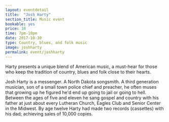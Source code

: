 ```yaml
---
layout: eventdetail
title:  "Josh Harty"
section_title: Music event
bookable: yes
price: 10
time: 7pm-10pm
date: 2017-10-30
type: Country, blues, and folk music
image: joshharty
permalink: event/joshharty
---
```


Harty presents a unique blend of American music, a must-hear for those who keep the tradition of country, blues and folk close to their hearts.

Josh Harty is a messenger. A North Dakota songsmith. A third generation musician, son of a small town police chief and preacher, he often muses that growing up he figured he'd end up going to jail or going to hell. Between the ages of five and eleven he sang gospel and country with his father at just about every Lutheran Church, Eagles Club and Senior Center in the Midwest. By age twelve Harty had made two records (cassettes) with his dad; achieving sales of 10,000 copies.
